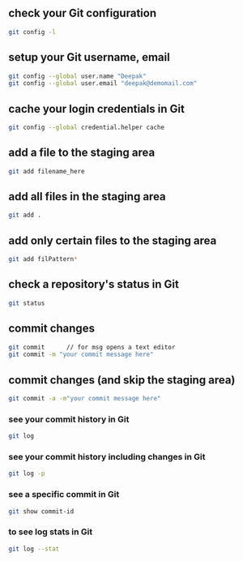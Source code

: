 ## check your Git configuration

```sh
git config -l
```

## setup your Git username, email

```sh
git config --global user.name "Deepak"
git config --global user.email "deepak@demomail.com"
```

## cache your login credentials in Git

```sh
git config --global credential.helper cache
```

## add a file to the staging area

```sh
git add filename_here
```

## add all files in the staging area

```sh
git add .
```

## add only certain files to the staging area

```sh
git add filPattern*
```

## check a repository's status in Git

```sh
git status
```

## commit changes

```sh
git commit      // for msg opens a text editor
git commit -m "your commit message here"
```

## commit changes (and skip the staging area)

```sh
git commit -a -m"your commit message here"
```

### see your commit history in Git

```sh
git log
```

### see your commit history including changes in Git

```sh
git log -p
```

### see a specific commit in Git

```sh
git show commit-id
```

### to see log stats in Git

```sh
git log --stat
```
